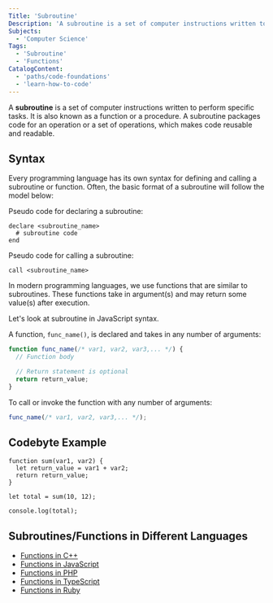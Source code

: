 ```yaml
---
Title: 'Subroutine'
Description: 'A subroutine is a set of computer instructions written to perform specific tasks.'
Subjects:
  - 'Computer Science'
Tags:
  - 'Subroutine'
  - 'Functions'
CatalogContent:
  - 'paths/code-foundations'
  - 'learn-how-to-code'
---
```


A **subroutine** is a set of computer instructions written to perform specific tasks. It is also known as a function or a procedure. A subroutine packages code for an operation or a set of operations, which makes code reusable and readable.

## Syntax

Every programming language has its own syntax for defining and calling a subroutine or function. Often, the basic format of a subroutine will follow the model below:

Pseudo code for declaring a subroutine:

```pseudo
declare <subroutine_name>
  # subroutine code
end
```

Pseudo code for calling a subroutine:

```pseudo
call <subroutine_name>
```

In modern programming languages, we use functions that are similar to subroutines. These functions take in argument(s) and may return some value(s) after execution.

Let's look at subroutine in JavaScript syntax.

A function, `func_name()`, is declared and takes in any number of arguments:

```js
function func_name(/* var1, var2, var3,... */) {
  // Function body

  // Return statement is optional
  return return_value;
}
```

To call or invoke the function with any number of arguments:

```js
func_name(/* var1, var2, var3,... */);
```

## Codebyte Example

```codebyte/js
function sum(var1, var2) {
  let return_value = var1 + var2;
  return return_value;
}

let total = sum(10, 12);

console.log(total);
```

## Subroutines/Functions in Different Languages

- [Functions in C++](https://www.codecademy.com/resources/docs/cpp/functions)
- [Functions in JavaScript](https://www.codecademy.com/resources/docs/javascript/functions)
- [Functions in PHP](https://www.codecademy.com/resources/docs/php/functions)
- [Functions in TypeScript](https://www.codecademy.com/resources/docs/typescript/functions)
- [Functions in Ruby](https://www.codecademy.com/resources/docs/ruby/functions)
